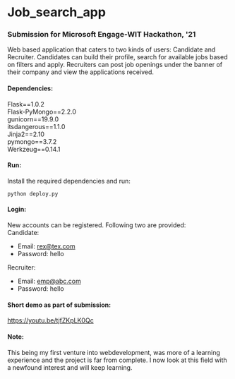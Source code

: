 # Job_search_app
### Submission for Microsoft Engage-WIT Hackathon, '21

Web based application that caters to two kinds of users: Candidate and Recruiter. Candidates can build their profile, search for available jobs based on filters and apply. Recruiters can post job openings under the banner of their company and view the applications received.

#### Dependencies:
Flask==1.0.2 <br>
Flask-PyMongo==2.2.0 <br>
gunicorn==19.9.0 <br>
itsdangerous==1.1.0 <br>
Jinja2==2.10 <br>
pymongo==3.7.2 <br>
Werkzeug==0.14.1 <br>

#### Run:
Install the required dependencies and run:
```
python deploy.py
```
#### Login:
New accounts can be registered. Following two are provided: <br>
Candidate:
* Email: rex@tex.com
* Password: hello

Recruiter:
* Email: emp@abc.com
* Password: hello

#### Short demo as part of submission:
https://youtu.be/tjfZKpLK0Qc

#### Note:
This being my first venture into webdevelopment, was more of a learning experience and the project is far from complete. I now look at this field with a newfound interest and will keep learning.
